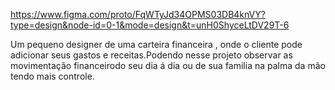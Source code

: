 https://www.figma.com/proto/FqWTyJd34OPMS03DB4knVY?type=design&node-id=0-1&mode=design&t=unH0ShyceLtDV29T-6

Um pequeno designer de uma carteira financeira , onde o cliente pode adicionar seus gastos e receitas.Podendo nesse projeto observar as movimentação financeirodo seu dia á dia ou de sua familia na palma da mão tendo mais controle. 
